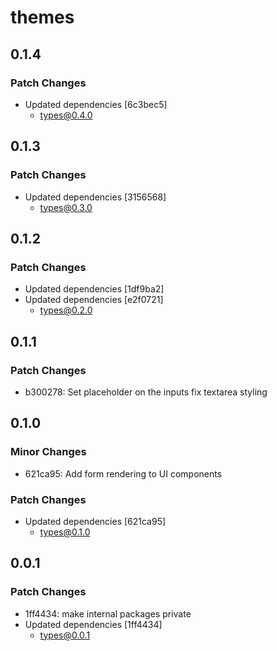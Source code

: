 # themes

## 0.1.4

### Patch Changes

- Updated dependencies [6c3bec5]
  - types@0.4.0

## 0.1.3

### Patch Changes

- Updated dependencies [3156568]
  - types@0.3.0

## 0.1.2

### Patch Changes

- Updated dependencies [1df9ba2]
- Updated dependencies [e2f0721]
  - types@0.2.0

## 0.1.1

### Patch Changes

- b300278: Set placeholder on the inputs fix textarea styling

## 0.1.0

### Minor Changes

- 621ca95: Add form rendering to UI components

### Patch Changes

- Updated dependencies [621ca95]
  - types@0.1.0

## 0.0.1

### Patch Changes

- 1ff4434: make internal packages private
- Updated dependencies [1ff4434]
  - types@0.0.1
